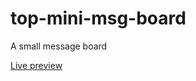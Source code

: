 # top-mini-msg-board
A small message board

[Live preview](https://top-mini-msg-board.onrender.com)

